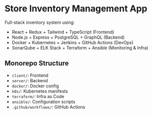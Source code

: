 # Store Inventory Management App

Full-stack inventory system using:
- React + Redux + Tailwind + TypeScript (Frontend)
- Node.js + Express + PostgreSQL + GraphQL (Backend)
- Docker + Kubernetes + Jenkins + GitHub Actions (DevOps)
- SonarQube + ELK Stack + Terraform + Ansible (Monitoring & Infra)

## Monorepo Structure
- `client/`: Frontend
- `server/`: Backend
- `docker/`: Docker config
- `k8s/`: Kubernetes manifests
- `terraform/`: Infra as Code
- `ansible/`: Configuration scripts
- `.github/workflows/`: GitHub Actions
